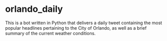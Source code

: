 # orlando_daily

  This is a bot written in Python that delivers a daily tweet containing the most popular headlines 
pertaining to the City of Orlando, as well as a brief summary of the current weather conditions.
